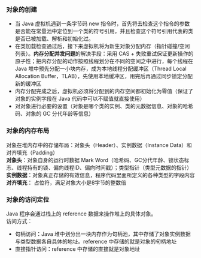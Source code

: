 ### 对象的创建
* 当 Java 虚拟机遇到一条字节码 new 指令时，首先将去检查这个指令的参数是否能在常量池中定位到一个类的符号引用，并且检查这个符号引用代表的类是否已被加载、解析和初始化过。
* 在类加载检查通过后，接下来虚拟机将为新生对象分配内存（指针碰撞/空闲列表）。**内存分配并发问题**的解决手段：采用 CAS + 失败重试保证更新操作的原子性；把内存分配的动作按照线程划分在不同的空间之中进行，每个线程在 Java 堆中预先分配一小块内存，成为本地线程分配缓冲区（Thread Local Allocation Buffer，TLAB），先使用本地缓冲区，用完后再通过同步锁定分配新的缓冲区
* 内存分配完成之后，虚拟机必须将分配到的内存空间都初始化为零值（保证了对象的实例字段在 Java 代码中可以不赋值就直接使用）
* 对对象进行必要的设置（对象是哪个类的实例、类的元数据信息、对象的哈希码、对象的 GC 分代年龄等信息）

### 对象的内存布局
对象在堆内存中的存储布局：对象头（Header）、实例数据（Instance Data）和对齐填充（Padding）  
**对象头**：对象自身的运行时数据 Mark Word（哈希码、GC分代年龄、锁状态标志、线程持有的锁、偏向线程ID、偏向时间戳）；类型指针（类型元数据的指针）  
**实例数据**：对象真正存储的有效信息，程序代码里面所定义的各种类型的字段内容  
**对齐填充**： 占位符，满足对象大小是8字节的整数倍

### 对象的访问定位
Java 程序会通过栈上的 reference 数据来操作堆上的具体对象。  
访问方式：
* 句柄访问：Java 堆中划分出一块内存作为句柄池，其中存储了对象实例数据与类型数据各自具体的地址。reference 中存储的就是对象的句柄地址
* 直接指针访问：reference 中存储的直接就是对象地址